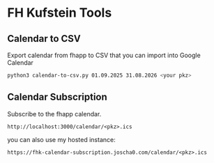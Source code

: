 # FH Kufstein Tools

## Calendar to CSV

Export calendar from fhapp to CSV that you can import into Google Calendar

```bash
python3 calendar-to-csv.py 01.09.2025 31.08.2026 <your pkz>
```

## Calendar Subscription

Subscribe to the fhapp calendar.

```
http://localhost:3000/calendar/<pkz>.ics
```

you can also use my hosted instance:

```
https://fhk-calendar-subscription.joscha0.com/calendar/<pkz>.ics
```
